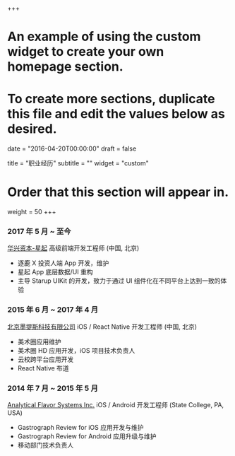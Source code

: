 +++
# An example of using the custom widget to create your own homepage section.
# To create more sections, duplicate this file and edit the values below as desired.

date = "2016-04-20T00:00:00"
draft = false

title = "职业经历"
subtitle = ""
widget = "custom"

# Order that this section will appear in.
weight = 50
+++

### 2017 年 5 月 ~ 至今

[华兴资本-星起](https://www.zhulux.com/) 高级前端开发工程师 (中国, 北京)

* 逐鹿 X 投资人端 App 开发，维护
* 星起 App 底层数据/UI 重构
* 主导 Starup UIKit 的开发，致力于通过 UI 组件化在不同平台上达到一致的体验

### 2015 年 6 月 ~ 2017 年 4 月

[北京墨提斯科技有限公司](http://web.meishuquan.net/) iOS / React Native 开发工程师 (中国, 北京)

* 美术圈应用维护
* 美术圈 HD 应用开发，iOS 项目技术负责人
* 云校跨平台应用开发
* React Native 布道

### 2014 年 7 月 ~ 2015 年 5 月

[Analytical Flavor Systems Inc.](https://gastrograph.com/) iOS / Android 开发工程师 (State College, PA, USA)

* Gastrograph Review for iOS 应用开发与维护
* Gastrograph Review for Android 应用升级与维护
* 移动部门技术负责人
